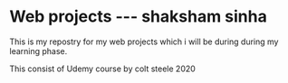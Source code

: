 # Web projects   --- shaksham sinha

This is my repostry for my web projects which i will be during during my learning phase.

This consist of Udemy course by colt steele
2020
